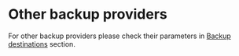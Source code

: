 # Other backup providers

For other backup providers please check their parameters in [Backup destinations](../../admin_webui_overview/admin_webui_bd.md) section.

